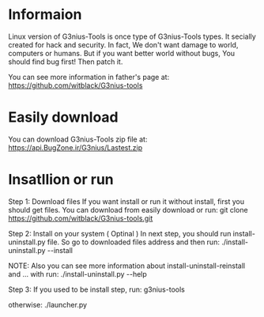 # Informaion
Linux version of G3nius-Tools is once type of G3nius-Tools types.
It secially created for hack and security. In fact, We don't want damage to world, computers or humans.
But if you want better world without bugs, You should find bug first! Then patch it.

You can see more information in father's page at:
        https://github.com/witblack/G3nius-tools


# Easily download
You can download G3nius-Tools zip file at:
    https://api.BugZone.ir/G3nius/Lastest.zip

# Insatllion or run

Step 1:
Download files
If you want install or run it without install, first you should get files.
You can download from easily download or run:
    git clone https://github.com/witblack/G3nius-tools.git

Step 2:
Install on your system ( Optinal )
In next step, you should run install-uninstall.py file.
So go to downloaded files address and then run:
    ./install-uninstall.py --install

NOTE:
Also you can see more information about install-uninstall-reinstall and ... with run:
    ./install-uninstall.py --help

Step 3:
If you used to be install step, run:
    g3nius-tools

otherwise:
    ./launcher.py
